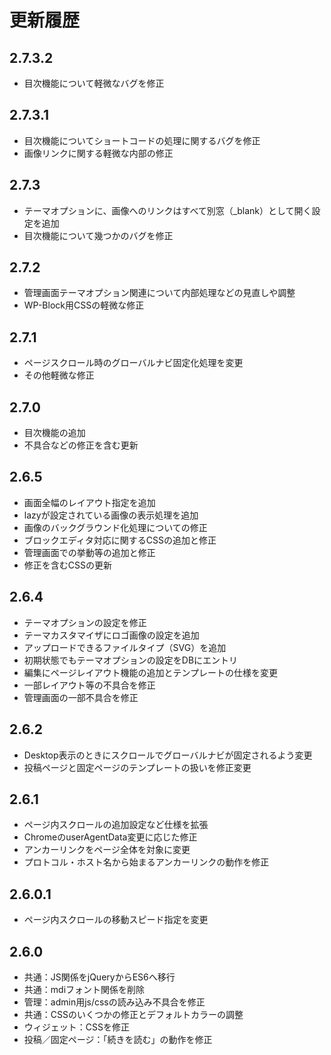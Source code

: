 # 更新履歴
## 2.7.3.2
- 目次機能について軽微なバグを修正

## 2.7.3.1
- 目次機能についてショートコードの処理に関するバグを修正
- 画像リンクに関する軽微な内部の修正

## 2.7.3
- テーマオプションに、画像へのリンクはすべて別窓（_blank）として開く設定を追加
- 目次機能について幾つかのバグを修正

## 2.7.2
- 管理画面テーマオプション関連について内部処理などの見直しや調整  
- WP-Block用CSSの軽微な修正

## 2.7.1
- ページスクロール時のグローバルナビ固定化処理を変更
- その他軽微な修正

## 2.7.0
- 目次機能の追加
- 不具合などの修正を含む更新

## 2.6.5
- 画面全幅のレイアウト指定を追加
- lazyが設定されている画像の表示処理を追加
- 画像のバックグラウンド化処理についての修正
- ブロックエディタ対応に関するCSSの追加と修正
- 管理画面での挙動等の追加と修正
- 修正を含むCSSの更新

## 2.6.4
- テーマオプションの設定を修正
- テーマカスタマイザにロゴ画像の設定を追加
- アップロードできるファイルタイプ（SVG）を追加
- 初期状態でもテーマオプションの設定をDBにエントリ
- 編集にページレイアウト機能の追加とテンプレートの仕様を変更
- 一部レイアウト等の不具合を修正
- 管理画面の一部不具合を修正

## 2.6.2
- Desktop表示のときにスクロールでグローバルナビが固定されるよう変更
- 投稿ページと固定ページのテンプレートの扱いを修正変更

## 2.6.1
- ページ内スクロールの追加設定など仕様を拡張
- ChromeのuserAgentData変更に応じた修正
- アンカーリンクをページ全体を対象に変更
- プロトコル・ホスト名から始まるアンカーリンクの動作を修正

## 2.6.0.1
- ページ内スクロールの移動スピード指定を変更

## 2.6.0
- 共通：JS関係をjQueryからES6へ移行
- 共通：mdiフォント関係を削除
- 管理：admin用js/cssの読み込み不具合を修正
- 共通：CSSのいくつかの修正とデフォルトカラーの調整
- ウィジェット：CSSを修正
- 投稿／固定ページ：「続きを読む」の動作を修正
